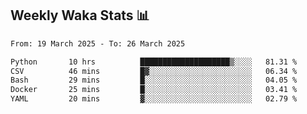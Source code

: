 ## Weekly Waka Stats 📊
<!--START_SECTION:waka-->

```txt
From: 19 March 2025 - To: 26 March 2025

Python       10 hrs          ████████████████████▒░░░░   81.31 %
CSV          46 mins         █▓░░░░░░░░░░░░░░░░░░░░░░░   06.34 %
Bash         29 mins         █░░░░░░░░░░░░░░░░░░░░░░░░   04.05 %
Docker       25 mins         █░░░░░░░░░░░░░░░░░░░░░░░░   03.41 %
YAML         20 mins         ▓░░░░░░░░░░░░░░░░░░░░░░░░   02.79 %
```

<!--END_SECTION:waka-->

<!--

Here are some ideas to get you started:

- 🔭 I’m currently working on (way to add branches committed on)
- 🌱 I’m currently learning Web Frameworks and Machine Learning! (Lisp, JS (react & angular), Python, and __)
- 💬 Ask me about ...
- 📫 How to reach me: 
- 😄 Pronouns: He/Him/His
- ⚡ Fun fact: ...

that-recsys-lab
-->
